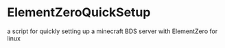 # ElementZeroQuickSetup
a script for quickly setting up a minecraft BDS server with ElementZero for linux
